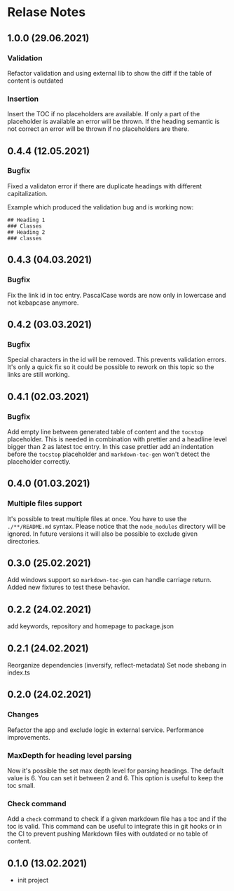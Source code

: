 # Relase Notes

## 1.0.0 (29.06.2021)

### Validation

Refactor validation and using external lib to show the diff if the table of content is outdated

### Insertion

Insert the TOC if no placeholders are available. If only a part of the placeholder is available
an error will be thrown. If the heading semantic is not correct an error will be thrown if no
placeholders are there.

## 0.4.4 (12.05.2021)

### Bugfix

Fixed a validaton error if there are duplicate headings with different capitalization.

Example which produced the validation bug and is working now:

```
## Heading 1
### Classes
## Heading 2
### classes
```

## 0.4.3 (04.03.2021)

### Bugfix

Fix the link id in toc entry. PascalCase words are now only in lowercase and not kebapcase anymore.

## 0.4.2 (03.03.2021)

### Bugfix

Special characters in the id will be removed. This prevents validation errors. It's only a quick fix so it
could be possible to rework on this topic so the links are still working.

## 0.4.1 (02.03.2021)

### Bugfix

Add empty line between generated table of content and the `tocstop` placeholder. This is needed in combination
with prettier and a headline level bigger than 2 as latest toc entry. In this case prettier add an indentation
before the `tocstop` placeholder and `markdown-toc-gen` won't detect the placeholder correctly.

## 0.4.0 (01.03.2021)

### Multiple files support

It's possible to treat multiple files at once. You have to use the `./**/README.md` syntax. Please notice that the
`node_modules` directory will be ignored. In future versions it will also be possible to exclude given directories.

## 0.3.0 (25.02.2021)

Add windows support so `markdown-toc-gen` can handle carriage return. Added new fixtures to
test these behavior.

## 0.2.2 (24.02.2021)

add keywords, repository and homepage to package.json

## 0.2.1 (24.02.2021)

Reorganize dependencies (inversify, reflect-metadata)
Set node shebang in index.ts

## 0.2.0 (24.02.2021)

### Changes

Refactor the app and exclude logic in external service.
Performance improvements.

### MaxDepth for heading level parsing

Now it's possible the set max depth level for parsing headings. The default value is 6. You can
set it between 2 and 6. This option is useful to keep the toc small.

### Check command

Add a `check` command to check if a given markdown file has a toc and if the toc is valid. This
command can be useful to integrate this in git hooks or in the CI to prevent pushing Markdown
files with outdated or no table of content.

## 0.1.0 (13.02.2021)

- init project
